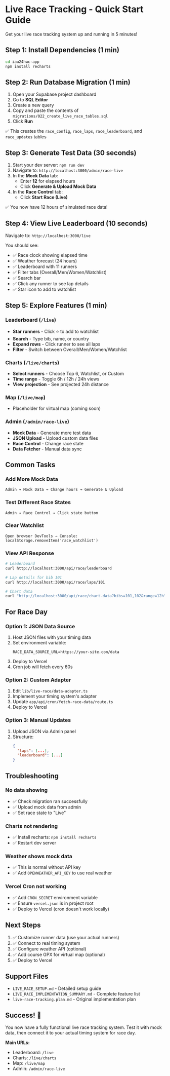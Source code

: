 # Live Race Tracking - Quick Start Guide

Get your live race tracking system up and running in 5 minutes!

## Step 1: Install Dependencies (1 min)

```bash
cd iau24hwc-app
npm install recharts
```

## Step 2: Run Database Migration (1 min)

1. Open your Supabase project dashboard
2. Go to **SQL Editor**
3. Create a new query
4. Copy and paste the contents of `migrations/022_create_live_race_tables.sql`
5. Click **Run**

✅ This creates the `race_config`, `race_laps`, `race_leaderboard`, and `race_updates` tables

## Step 3: Generate Test Data (30 seconds)

1. Start your dev server: `npm run dev`
2. Navigate to: `http://localhost:3000/admin/race-live`
3. In the **Mock Data** tab:
   - Enter **12** for elapsed hours
   - Click **Generate & Upload Mock Data**
4. In the **Race Control** tab:
   - Click **Start Race (Live)**

✅ You now have 12 hours of simulated race data!

## Step 4: View Live Leaderboard (10 seconds)

Navigate to: `http://localhost:3000/live`

You should see:

- ✅ Race clock showing elapsed time
- ✅ Weather forecast (24 hours)
- ✅ Leaderboard with 11 runners
- ✅ Filter tabs (Overall/Men/Women/Watchlist)
- ✅ Search bar
- ✅ Click any runner to see lap details
- ✅ Star icon to add to watchlist

## Step 5: Explore Features (1 min)

### Leaderboard (`/live`)

- **Star runners** - Click ⭐ to add to watchlist
- **Search** - Type bib, name, or country
- **Expand rows** - Click runner to see all laps
- **Filter** - Switch between Overall/Men/Women/Watchlist

### Charts (`/live/charts`)

- **Select runners** - Choose Top 6, Watchlist, or Custom
- **Time range** - Toggle 6h / 12h / 24h views
- **View projection** - See projected 24h distance

### Map (`/live/map`)

- Placeholder for virtual map (coming soon)

### Admin (`/admin/race-live`)

- **Mock Data** - Generate more test data
- **JSON Upload** - Upload custom data files
- **Race Control** - Change race state
- **Data Fetcher** - Manual data sync

## Common Tasks

### Add More Mock Data

```
Admin → Mock Data → Change hours → Generate & Upload
```

### Test Different Race States

```
Admin → Race Control → Click state button
```

### Clear Watchlist

```
Open browser DevTools → Console:
localStorage.removeItem('race_watchlist')
```

### View API Response

```bash
# Leaderboard
curl http://localhost:3000/api/race/leaderboard

# Lap details for bib 101
curl http://localhost:3000/api/race/laps/101

# Chart data
curl "http://localhost:3000/api/race/chart-data?bibs=101,102&range=12h"
```

## For Race Day

### Option 1: JSON Data Source

1. Host JSON files with your timing data
2. Set environment variable:
   ```env
   RACE_DATA_SOURCE_URL=https://your-site.com/data
   ```
3. Deploy to Vercel
4. Cron job will fetch every 60s

### Option 2: Custom Adapter

1. Edit `lib/live-race/data-adapter.ts`
2. Implement your timing system's adapter
3. Update `app/api/cron/fetch-race-data/route.ts`
4. Deploy to Vercel

### Option 3: Manual Updates

1. Upload JSON via Admin panel
2. Structure:
   ```json
   {
     "laps": [...],
     "leaderboard": [...]
   }
   ```

## Troubleshooting

### No data showing

- ✅ Check migration ran successfully
- ✅ Upload mock data from admin
- ✅ Set race state to "Live"

### Charts not rendering

- ✅ Install recharts: `npm install recharts`
- ✅ Restart dev server

### Weather shows mock data

- ✅ This is normal without API key
- ✅ Add `OPENWEATHER_API_KEY` to use real weather

### Vercel Cron not working

- ✅ Add `CRON_SECRET` environment variable
- ✅ Ensure `vercel.json` is in project root
- ✅ Deploy to Vercel (cron doesn't work locally)

## Next Steps

1. ✅ Customize runner data (use your actual runners)
2. ✅ Connect to real timing system
3. ✅ Configure weather API (optional)
4. ✅ Add course GPX for virtual map (optional)
5. ✅ Deploy to Vercel

## Support Files

- `LIVE_RACE_SETUP.md` - Detailed setup guide
- `LIVE_RACE_IMPLEMENTATION_SUMMARY.md` - Complete feature list
- `live-race-tracking.plan.md` - Original implementation plan

## Success! 🎉

You now have a fully functional live race tracking system. Test it with mock data, then connect it to your actual timing system for race day.

**Main URLs:**

- Leaderboard: `/live`
- Charts: `/live/charts`
- Map: `/live/map`
- Admin: `/admin/race-live`




